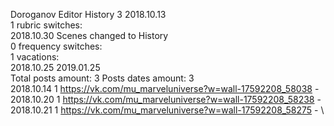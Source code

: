 Doroganov	Editor History 3 2018.10.13\
1 rubric switches:\
2018.10.30 Scenes changed to History \
0 frequency switches:\
1 vacations:\
2018.10.25 2019.01.25 \
Total posts amount: 3	Posts dates amount: 3\
2018.10.14 1 https://vk.com/mu_marveluniverse?w=wall-17592208_58038 - \
2018.10.20 1 https://vk.com/mu_marveluniverse?w=wall-17592208_58238 - \
2018.10.21 1 https://vk.com/mu_marveluniverse?w=wall-17592208_58275 - \
